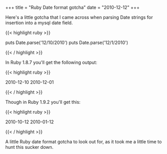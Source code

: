 +++
title = "Ruby Date format gotcha"
date = "2010-12-12"
+++

Here's a little gotcha that I came across when parsing Date strings for insertion into a mysql date field.

{{< highlight ruby >}}

puts Date.parse('12/10/2010')
puts Date.parse('12/1/2010')

{{< / highlight >}}

In Ruby 1.8.7 you'll get the following output:

{{< highlight ruby >}}

2010-12-10
2010-12-01

{{< / highlight >}}

Though in Ruby 1.9.2 you'll get this:

{{< highlight ruby >}}

2010-10-12
2010-01-12

{{< / highlight >}}

A little Ruby date format gotcha to look out for, as it took me a little time to hunt this sucker down.
